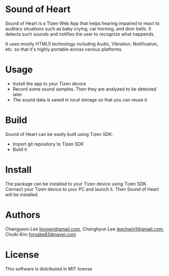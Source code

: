 # Sound of Heart
Sound of Heart is a Tizen Web App that helps hearing impaired to react to auditary situations such as baby crying, car horning, and door bells. It detects such sounds and notifies the user to recognize what happends.

It uses mostly HTML5 technology including Audio, Vibration, Notification, etc. so that it's highly portable across various platforms. 

# Usage
- Install the app to your Tizen device
- Record some sound samples. Then they are analyzed to be detected later
- The sound data is saved in local storage so that you can reuse it

# Build
Sound of Heart can be easily built using Tizen SDK.
- Import git repository to Tizen SDK
- Build it

# Install
The package can be installed to your Tizen device using Tizen SDK.
Connect your Tizen device to your PC and launch it. Then Sound of Heart will be installed.

# Authors
Changyeon Lee <lisyoen@gmail.com>, Changhyun Lee <leechwin1@gmail.com>, Chulki Kim <forsake83@naver.com>

# License
This software is distributed in MIT license
